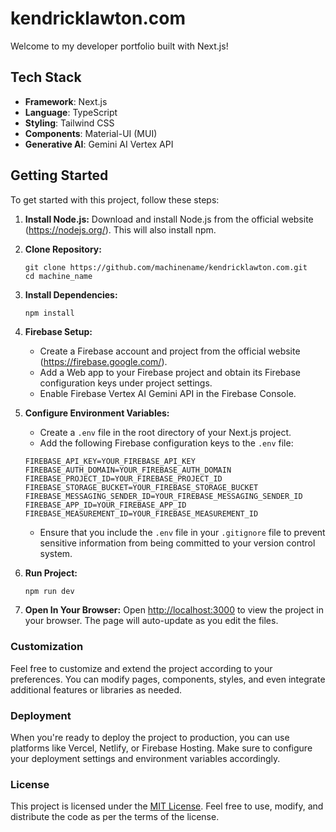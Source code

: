 # kendricklawton.com

Welcome to my developer portfolio built with Next.js!

## Tech Stack
- **Framework**: Next.js
- **Language**: TypeScript
- **Styling**: Tailwind CSS
- **Components**: Material-UI (MUI)
- **Generative AI**: Gemini AI Vertex API 

## Getting Started
To get started with this project, follow these steps:

1. **Install Node.js:** Download and install Node.js from the official website (https://nodejs.org/). This will also install npm.

2. **Clone Repository:**
    ```
    git clone https://github.com/machinename/kendricklawton.com.git
    cd machine_name
    ```
3. **Install Dependencies:**
    ```
    npm install
    ```
4. **Firebase Setup:**
    - Create a Firebase account and project from the official website (https://firebase.google.com/).
    - Add a Web app to your Firebase project and obtain its Firebase configuration keys under project settings.
    - Enable Firebase Vertex AI Gemini API in the Firebase Console.

5. **Configure Environment Variables:**
    - Create a `.env` file in the root directory of your Next.js project.
    - Add the following Firebase configuration keys to the `.env` file:
    ```
    FIREBASE_API_KEY=YOUR_FIREBASE_API_KEY
    FIREBASE_AUTH_DOMAIN=YOUR_FIREBASE_AUTH_DOMAIN
    FIREBASE_PROJECT_ID=YOUR_FIREBASE_PROJECT_ID
    FIREBASE_STORAGE_BUCKET=YOUR_FIREBASE_STORAGE_BUCKET
    FIREBASE_MESSAGING_SENDER_ID=YOUR_FIREBASE_MESSAGING_SENDER_ID
    FIREBASE_APP_ID=YOUR_FIREBASE_APP_ID
    FIREBASE_MEASUREMENT_ID=YOUR_FIREBASE_MEASUREMENT_ID
    ```
      - Ensure that you include the `.env` file in your `.gitignore` file to prevent sensitive information from being committed to your version control system.

6. **Run Project:**
    ```bash
    npm run dev
    ```

7. **Open In Your Browser:**
    Open [http://localhost:3000](http://localhost:3000) to view the project in your browser. The page will auto-update as you edit the files.

### Customization
Feel free to customize and extend the project according to your preferences. You can modify pages, components, styles, and even integrate additional features or libraries as needed.

### Deployment
When you're ready to deploy the project to production, you can use platforms like Vercel, Netlify, or Firebase Hosting. Make sure to configure your deployment settings and environment variables accordingly.

### License
This project is licensed under the [MIT License](LICENSE). Feel free to use, modify, and distribute the code as per the terms of the license.
